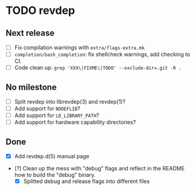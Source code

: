 TODO revdep
===========


Next release
------------

- [ ] Fix compilation warnings with `extra/flags-extra.mk`
- [ ] `completion/bash_completion`: fix shellcheck warnings, add
  checking to CI.
- [ ] Code clean up: `grep 'XXX\|FIXME\|TODO' --exclude-dir=.git -R .`

No milestone
------------

- [ ] Split revdep into librevdep(3) and revdep(1)?
- [ ] Add support for `NODEFLIB`?
- [ ] Add support for `LD_LIBRARY_PATH`?
- [ ] Add support for hardware capability directories?

Done
----

- [x] Add revdep.d(5) manual page
- [?] Clean up the mess with "debug" flags and reflect in the README
  how to build the "debug" binary.
  - [x] Splitted debug and release flags into different files
